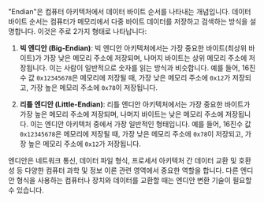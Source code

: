"Endian"은 컴퓨터 아키텍처에서 데이터 바이트 순서를 나타내는 개념입니다. 데이터 바이트 순서는 컴퓨터가 메모리에서 다중 바이트 데이터를 저장하고 검색하는 방식을 설명합니다. 이것은 주로 2가지 형태로 나타납니다:

1. **빅 엔디안 (Big-Endian)**: 빅 엔디안 아키텍처에서는 가장 중요한 바이트(최상위 바이트)가 가장 낮은 메모리 주소에 저장되며, 나머지 바이트는 상위 메모리 주소에 저장됩니다. 이는 사람이 일반적으로 숫자를 읽는 방식과 비슷합니다. 예를 들어, 16진수 값 `0x12345678`은 메모리에 저장될 때, 가장 낮은 메모리 주소에 `0x12`가 저장되고, 가장 높은 메모리 주소에 `0x78`이 저장됩니다.
    
2. **리틀 엔디안 (Little-Endian)**: 리틀 엔디안 아키텍처에서는 가장 중요한 바이트가 가장 높은 메모리 주소에 저장되며, 나머지 바이트는 낮은 메모리 주소에 저장됩니다. 이는 엔디안 아키텍처 중에서 가장 일반적인 형태입니다. 예를 들어, 16진수 값 `0x12345678`은 메모리에 저장될 때, 가장 낮은 메모리 주소에 `0x78`이 저장되고, 가장 높은 메모리 주소에 `0x12`가 저장됩니다.
    

엔디안은 네트워크 통신, 데이터 파일 형식, 프로세서 아키텍처 간 데이터 교환 및 호환성 등 다양한 컴퓨터 과학 및 정보 이론 관련 영역에서 중요한 역할을 합니다. 다른 엔디안 형식을 사용하는 컴퓨터나 장치와 데이터를 교환할 때는 엔디안 변환 기술이 필요할 수 있습니다.